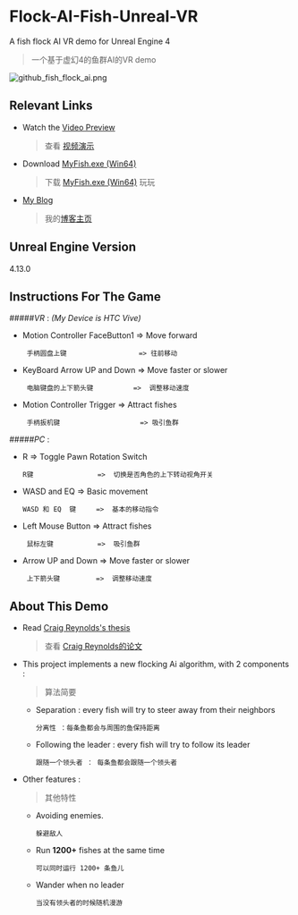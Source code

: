 # Flock-AI-Fish-Unreal-VR


A fish flock AI VR demo for Unreal Engine 4 
> 一个基于虚幻4的鱼群AI的VR demo  

![github_fish_flock_ai.png](https://ooo.0o0.ooo/2016/10/18/58060a188d281.png)

## Relevant Links 
* Watch the [Video Preview](http://v.youku.com/v_show/id_XMTc2NTM4MjkyMA==.html)

	> 查看 [视频演示](http://v.youku.com/v_show/id_XMTc2NTM4MjkyMA==.html) 

* Download [MyFish.exe (Win64)](http://pan.baidu.com/s/1qYbBrHU)

	> 下载  [MyFish.exe (Win64)](http://pan.baidu.com/s/1qYbBrHU) 玩玩 

* [My Blog](http://blog.csdn.net/nosix)

	> 我的[博客主页](http://blog.csdn.net/nosix)

## Unreal Engine Version
4.13.0

## Instructions For The Game 
#####*VR* : 
*(My Device is HTC Vive)*

* Motion Controller FaceButton1 => Move forward

	` 手柄圆盘上键                  => 往前移动`

* KeyBoard Arrow UP and Down    => Move faster or slower

	` 电脑键盘的上下箭头键          =>  调整移动速度`

* Motion Controller Trigger     => Attract fishes

	` 手柄扳机键                    => 吸引鱼群`

#####*PC* :

* R                  =>  Toggle Pawn Rotation Switch 

	` R键                =>  切换是否角色的上下转动视角开关 `  

* WASD and EQ        =>  Basic movement 

	` WASD 和 EQ  键     =>  基本的移动指令 `

* Left Mouse Button  =>  Attract fishes

	` 鼠标左键           =>  吸引鱼群`

* Arrow UP and Down  =>  Move faster or slower

	` 上下箭头键         =>  调整移动速度`




## About This Demo

* Read [Craig Reynolds's thesis](http://www.red3d.com/cwr/boids/)  

	> 查看 [Craig Reynolds的论文](http://www.red3d.com/cwr/boids/) 

* This project implements a new flocking Ai algorithm, with 2 components : 

	> 算法简要

	* Separation : every fish will try to steer away from their neighbors 

		`分离性 ：每条鱼都会与周围的鱼保持距离 `

	* Following the leader : every fish will try to follow its leader

		`跟随一个领头者 ： 每条鱼都会跟随一个领头者`

* Other features :

	> 其他特性

	* Avoiding enemies.

		`躲避敌人`

	* Run **1200+** fishes at the same time

		`可以同时运行 1200+ 条鱼儿`

	* Wander when no leader

		`当没有领头者的时候随机漫游`
